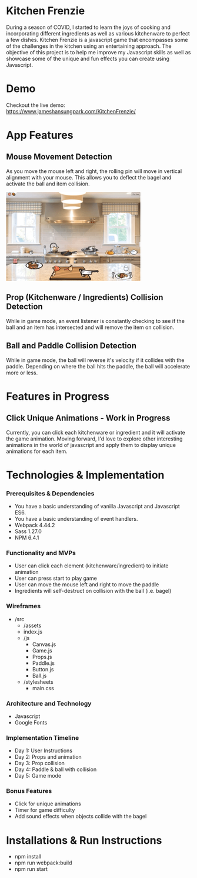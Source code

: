 # Kitchen Frenzie
During a season of COVID, I started to learn the joys of cooking and incorporating different ingredients as well as various kitchenware to perfect a few dishes. Kitchen Frenzie is a javascript game that encompasses some of the challenges in the kitchen using an entertaining approach. The objective of this project is to help me improve my Javascript skills as well as showcase some of the unique and fun effects you can create using Javascript.

# Demo
Checkout the live demo: https://www.jameshansungpark.com/KitchenFrenzie/

# App Features
## Mouse Movement Detection
As you move the mouse left and right, the rolling pin will move in vertical alignment with your mouse. This allows you to deflect the bagel and activate the ball and item collision.

![alt text](https://github.com/jamhanpar/KitchenFrenzie/blob/main/src/images/Kitchen_Frenzie_Intro_GIF.gif?raw=true)

## Prop (Kitchenware / Ingredients) Collision Detection
While in game mode, an event listener is constantly checking to see if the ball and an item has intersected and will remove the item on collision.

## Ball and Paddle Collision Detection
While in game mode, the ball will reverse it's velocity if it collides with the paddle. Depending on where the ball hits the paddle, the ball will accelerate more or less.

# Features in Progress
## Click Unique Animations - Work in Progress
Currently, you can click each kitchenware or ingredient and it will activate the game animation. Moving forward, I'd love to explore other interesting animations in the world of javascript and apply them to display unique animations for each item.

# Technologies & Implementation
### Prerequisites & Dependencies
- You have a basic understanding of vanilla Javascript and Javascript ES6.
- You have a basic understanding of event handlers.
- Webpack 4.44.2
- Sass 1.27.0
- NPM 6.4.1

### Functionality and MVPs
- User can click each element (kitchenware/ingredient) to initiate animation
- User can press start to play game
- User can move the mouse left and right to move the paddle
- Ingredients will self-destruct on collision with the ball (i.e. bagel)

### Wireframes
- /src
    - /assets
    - index.js
    - /js
        - Canvas.js
        - Game.js
        - Props.js
        - Paddle.js
        - Button.js
        - Ball.js
    - /stylesheets
        - main.css

### Architecture and Technology
- Javascript
- Google Fonts

### Implementation Timeline
- Day 1: User Instructions
- Day 2: Props and animation
- Day 3: Prop collision
- Day 4: Paddle & ball with collision
- Day 5: Game mode

### Bonus Features
- Click for unique animations
- Timer for game difficulty
- Add sound effects when objects collide with the bagel

# Installations & Run Instructions
- npm install
- npm run webpack:build
- npm run start
